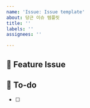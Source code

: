 ```yaml
---
name: 'Issue: Issue template'
about: 당근 이슈 템플릿
title: ''
labels: ''
assignees: ''

---
```


## 📌 Feature Issue
<!-- 구현할 기능에 대한 내용을 설명해주세요. -->


## 📝 To-do
<!-- 해야 할 일들을 적어주세요. -->

- [ ] 